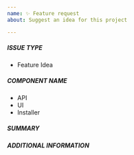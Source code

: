 ```yaml
---
name: ✨ Feature request
about: Suggest an idea for this project

---
```


##### ISSUE TYPE
 - Feature Idea

##### COMPONENT NAME
<!-- Pick the area of AWX for this issue, you can have multiple, delete the rest: -->
 - API
 - UI
 - Installer

##### SUMMARY
<!-- Briefly describe the problem or desired enhancement. -->

##### ADDITIONAL INFORMATION

<!-- Include any links to sosreport, database dumps, screenshots or other
information. -->
